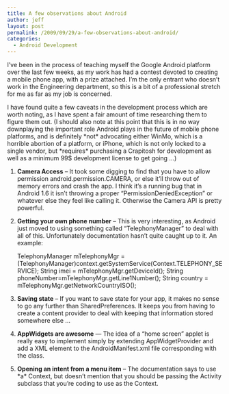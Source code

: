 ```yaml
---
title: A few observations about Android
author: jeff
layout: post
permalink: /2009/09/29/a-few-observations-about-android/
categories:
  - Android Development
---
```


I’ve been in the process of teaching myself the Google Android platform over the last few weeks, as my work has had a contest devoted to creating a mobile phone app, with a prize attached. I’m the only entrant who doesn’t work in the Engineering department, so this is a bit of a professional stretch for me as far as my job is concerned.

I have found quite a few caveats in the development process which are worth noting, as I have spent a fair amount of time researching them to figure them out. (I should also note at this point that this is in no way downplaying the important role Android plays in the future of mobile phone platforms, and is definitely \*not\* advocating either WinMo, which is a horrible abortion of a platform, or iPhone, which is not only locked to a single vendor, but \*requires\* purchasing a Crapitosh for development as well as a minimum 99$ development license to get going …)

1) **Camera Access** – It took some digging to find that you have to allow permission android.permission.CAMERA, or else it’ll throw out of memory errors and crash the app. I think it’s a running bug that in Android 1.6 it isn’t throwing a proper “PermissionDeniedException” or whatever else they feel like calling it. Otherwise the Camera API is pretty powerful.

2) **Getting your own phone number** – This is very interesting, as Android just moved to using something called “TelephonyManager” to deal with all of this. Unfortunately documentation hasn’t quite caught up to it. An example:

    TelephonyManager mTelephonyMgr = (TelephonyManager)context.getSystemService(Context.TELEPHONY_SERVICE); 
    String imei = mTelephonyMgr.getDeviceId(); 
    String phoneNumber=mTelephonyMgr.getLine1Number(); 
    String country = mTelephonyMgr.getNetworkCountryISO(); 

3) **Saving state** – If you want to save state for your app, it makes no sense to go any further than SharedPreferences. It keeps you from having to create a content provider to deal with keeping that information stored somewhere else …

4) **AppWidgets are awesome** — The idea of a “home screen” applet is really easy to implement simply by extending AppWidgetProvider and add a  XML element to the AndroidManifest.xml file corresponding with the class.

5) **Opening an intent from a menu item** – The documentation says to use \*a\* Context, but doesn’t mention that you should be passing the Activity subclass that you’re coding to use as the Context.
